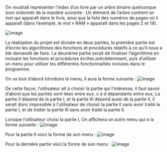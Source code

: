 
On voudrait représenter l’index d’un livre par un arbre binaire quelconque (non ordonné) de la
manière suivante : Un élément de l’arbre contient un mot qui apparaît dans le livre, ainsi que la liste
des numéros de pages où il apparaît (dans l’exemple, le mot « RAM » apparaît dans les pages 2 et 14).

![image](https://github.com/Mahdjoubabderraouf/projet_algo/assets/95053965/7c44e072-5192-477d-a0d6-d97065bdd8c5)

La réalisation du projet est divisée en deux parties, la première partie est d’écrire les
algorithmes des fonctions et procédures relatifs à ce qu’il nous a été demandé de faire.
La deuxième partie serait de finaliser l’algorithme en incluant les fonctions et procédures
écrites précédemment, puis d’utiliser un menu pour utiliser les différentes fonctionnalités incluses
dans le programme.

On va tout d’abord introduire le menu, il aura la forme suivante :
![image](https://github.com/Mahdjoubabderraouf/projet_algo/assets/95053965/a4a32a73-eed0-4f81-b75d-c8adea8b90cd)

De cette façon, l’utilisateur ait à choisir la partie qui l’intéresse, il faut savoir d’abord que les
parties sont liées entre eux, c à d dépendants entre eux, La partie II dépend de la partie I, et la
partie III dépend aussi de la partie II, il serait donc impossible à l’utilisateur de choisir la partie
II sans avoir traité la partie I, et de traiter la partie III sans avoir traité la partie II.

Lorsque l’utilisateur choisi la partie I, On affichera un autre menu qui a la forme suivante :
![image](https://github.com/Mahdjoubabderraouf/projet_algo/assets/95053965/a05e9d3b-483d-4658-966e-1203db81fc73)

Pour la partie II voici la forme de son menu :
![image](https://github.com/Mahdjoubabderraouf/projet_algo/assets/95053965/52183f47-ce30-47f9-8b87-5c5d790ff23b)

Pour la dernière partie voici la forme de son menu :
![image](https://github.com/Mahdjoubabderraouf/projet_algo/assets/95053965/acfaad61-d5b8-4ed0-ac94-9b57befb3766)





